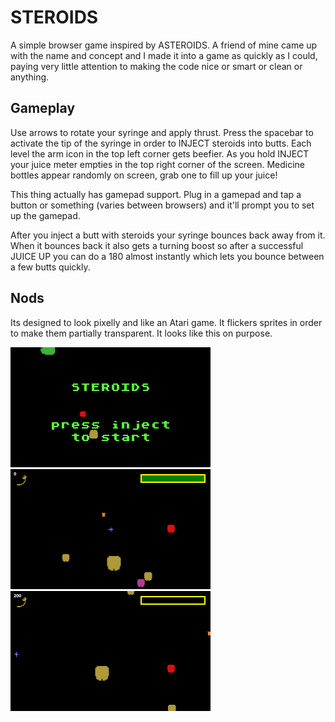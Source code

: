 # STEROIDS
A simple browser game inspired by ASTEROIDS. A friend of mine came up with the name and concept and I made it into a game as quickly as I could, paying very little attention to making the code nice or smart or clean or anything. 

## Gameplay
Use arrows to rotate your syringe and apply thrust. Press the spacebar to activate the tip of the syringe in order to INJECT steroids into butts. Each level the arm icon in the top left corner gets beefier. As you hold INJECT your juice meter empties in the top right corner of the screen. Medicine bottles appear randomly on screen, grab one to fill up your juice!

This thing actually has gamepad support. Plug in a gamepad and tap a button or something (varies between browsers) and it'll prompt you to set up the gamepad.

After you inject a butt with steroids your syringe bounces back away from it. When it bounces back it also gets a turning boost so after a successful JUICE UP you can do a 180 almost instantly which lets you bounce between a few butts quickly.

## Nods
Its designed to look pixelly and like an Atari game. It flickers sprites in order to make them partially transparent. It looks like this on purpose.

![The title screen](/steroids01.png) ![Syringe in action](/steroids02.png) ![Juice meter is empty bro!](/steroids03.png)
